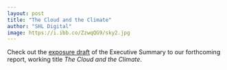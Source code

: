 ```yaml
---
layout: post
title: "The Cloud and the Climate"
author: "SHL Digital"
image: https://i.ibb.co/ZzwqQG9/sky2.jpg
---
```



Check out the [exposure draft](https://docs.google.com/document/d/1dM0c4bRqS5seIMTt-Tb5HHPI6bPFxXiDTTqfT0bTInE/edit?usp=sharing) of the Executive Summary to our forthcoming report, working title *The Cloud and the Climate*.
